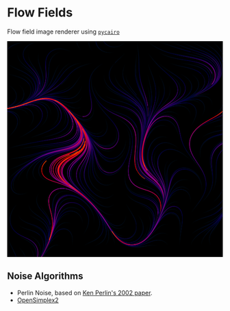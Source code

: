 # Flow Fields

Flow field image renderer using [`pycairo`](https://pycairo.readthedocs.io/en/latest)

![Flow field generated with current code](flow-field.png)

## Noise Algorithms

- Perlin Noise, based on [Ken Perlin's 2002 paper](https://cs.nyu.edu/~perlin/noise).
- [OpenSimplex2](https://github.com/KdotJPG/OpenSimplex2)

